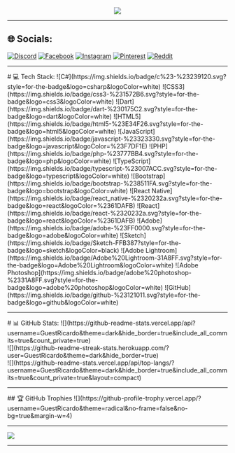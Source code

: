<div align='center' > 
    <img  src="https://a.imagem.app/o1Lyi1.png">      
</div> <hr>

## 🌐 Socials:
[![Discord](https://img.shields.io/badge/Discord-%237289DA.svg?logo=discord&logoColor=white)](https://discord.gg/guestricardo23) [![Facebook](https://img.shields.io/badge/Facebook-%231877F2.svg?logo=Facebook&logoColor=white)](https://facebook.com/Guestricardo) [![Instagram](https://img.shields.io/badge/Instagram-%23E4405F.svg?logo=Instagram&logoColor=white)](https://instagram.com/guestricardo) [![Pinterest](https://img.shields.io/badge/Pinterest-%23E60023.svg?logo=Pinterest&logoColor=white)](https://pinterest.com/guestricardo) [![Reddit](https://img.shields.io/badge/Reddit-%23FF4500.svg?logo=Reddit&logoColor=white)](https://reddit.com/user/u/guestricardo) 
<hr>
# 💻 Tech Stack:
![C#](https://img.shields.io/badge/c%23-%23239120.svg?style=for-the-badge&logo=csharp&logoColor=white) ![CSS3](https://img.shields.io/badge/css3-%231572B6.svg?style=for-the-badge&logo=css3&logoColor=white) ![Dart](https://img.shields.io/badge/dart-%230175C2.svg?style=for-the-badge&logo=dart&logoColor=white) ![HTML5](https://img.shields.io/badge/html5-%23E34F26.svg?style=for-the-badge&logo=html5&logoColor=white) ![JavaScript](https://img.shields.io/badge/javascript-%23323330.svg?style=for-the-badge&logo=javascript&logoColor=%23F7DF1E) ![PHP](https://img.shields.io/badge/php-%23777BB4.svg?style=for-the-badge&logo=php&logoColor=white) ![TypeScript](https://img.shields.io/badge/typescript-%23007ACC.svg?style=for-the-badge&logo=typescript&logoColor=white) ![Bootstrap](https://img.shields.io/badge/bootstrap-%238511FA.svg?style=for-the-badge&logo=bootstrap&logoColor=white) ![React Native](https://img.shields.io/badge/react_native-%2320232a.svg?style=for-the-badge&logo=react&logoColor=%2361DAFB) ![React](https://img.shields.io/badge/react-%2320232a.svg?style=for-the-badge&logo=react&logoColor=%2361DAFB) ![Adobe](https://img.shields.io/badge/adobe-%23FF0000.svg?style=for-the-badge&logo=adobe&logoColor=white) ![Sketch](https://img.shields.io/badge/Sketch-FFB387?style=for-the-badge&logo=sketch&logoColor=black) ![Adobe Lightroom](https://img.shields.io/badge/Adobe%20Lightroom-31A8FF.svg?style=for-the-badge&logo=Adobe%20Lightroom&logoColor=white) ![Adobe Photoshop](https://img.shields.io/badge/adobe%20photoshop-%2331A8FF.svg?style=for-the-badge&logo=adobe%20photoshop&logoColor=white) ![GitHub](https://img.shields.io/badge/github-%23121011.svg?style=for-the-badge&logo=github&logoColor=white)
<hr>
# 📊 GitHub Stats:
![](https://github-readme-stats.vercel.app/api?username=GuestRicardo&theme=dark&hide_border=true&include_all_commits=true&count_private=true)<br/>
![](https://github-readme-streak-stats.herokuapp.com/?user=GuestRicardo&theme=dark&hide_border=true)<br/>
![](https://github-readme-stats.vercel.app/api/top-langs/?username=GuestRicardo&theme=dark&hide_border=true&include_all_commits=true&count_private=true&layout=compact)
<hr>
## 🏆 GitHub Trophies
![](https://github-profile-trophy.vercel.app/?username=GuestRicardo&theme=radical&no-frame=false&no-bg=true&margin-w=4)

---
[![](https://visitcount.itsvg.in/api?id=GuestRicardo&icon=0&color=0)](https://visitcount.itsvg.in)
<hr>
<!-- Proudly created with GPRM ( https://gprm.itsvg.in ) -->


  <!--quadro 1-->
</div>


    


 
  





